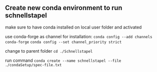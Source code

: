 ## Create new conda environment to run schnellstapel
make sure to have conda installed on local user folder and activated

use conda-forge as channel for installation:
```conda config --add channels conda-forge```
```conda config --set channel_priority strict```

change to parent folder 
```cd ./Schnellstapel```

run command
```conda create --name schnellstapel --file ./condaSetup/spec-file.txt```

